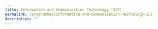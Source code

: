 ```yaml
---
title: Information and Communication Technology (ICT)
permalink: /programmes/Information-and-Communication-Technology-ICT
description: ""
---
```

